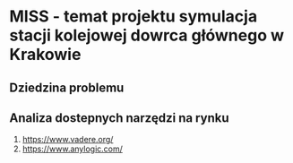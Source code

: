 # MISS - temat projektu symulacja stacji kolejowej dowrca głównego w Krakowie
## Dziedzina problemu
## Analiza dostepnych narzędzi na rynku
1) https://www.vadere.org/
2) https://www.anylogic.com/
